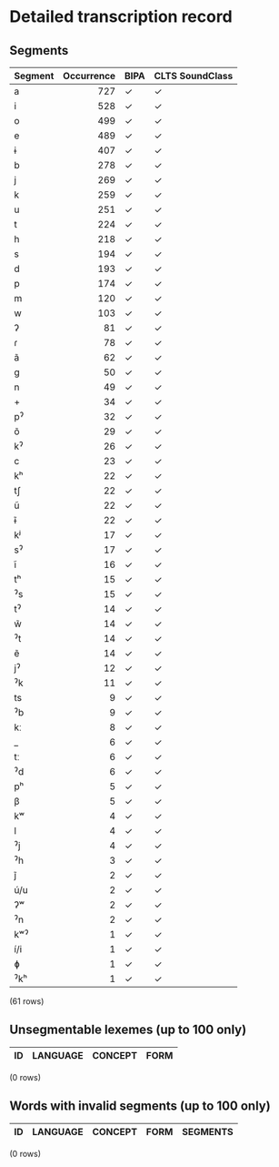 
# Detailed transcription record

## Segments

| Segment | Occurrence | BIPA | CLTS SoundClass |
|:----------|-------------:|:-------|:------------------|
| a | 727 | ✓ | ✓ |
| i | 528 | ✓ | ✓ |
| o | 499 | ✓ | ✓ |
| e | 489 | ✓ | ✓ |
| ɨ | 407 | ✓ | ✓ |
| b | 278 | ✓ | ✓ |
| j | 269 | ✓ | ✓ |
| k | 259 | ✓ | ✓ |
| u | 251 | ✓ | ✓ |
| t | 224 | ✓ | ✓ |
| h | 218 | ✓ | ✓ |
| s | 194 | ✓ | ✓ |
| d | 193 | ✓ | ✓ |
| p | 174 | ✓ | ✓ |
| m | 120 | ✓ | ✓ |
| w | 103 | ✓ | ✓ |
| ʔ | 81 | ✓ | ✓ |
| ɾ | 78 | ✓ | ✓ |
| ã | 62 | ✓ | ✓ |
| g | 50 | ✓ | ✓ |
| n | 49 | ✓ | ✓ |
| + | 34 | ✓ | ✓ |
| pˀ | 32 | ✓ | ✓ |
| õ | 29 | ✓ | ✓ |
| kˀ | 26 | ✓ | ✓ |
| c | 23 | ✓ | ✓ |
| kʰ | 22 | ✓ | ✓ |
| tʃ | 22 | ✓ | ✓ |
| ũ | 22 | ✓ | ✓ |
| ɨ̃ | 22 | ✓ | ✓ |
| kʲ | 17 | ✓ | ✓ |
| sˀ | 17 | ✓ | ✓ |
| ĩ | 16 | ✓ | ✓ |
| tʰ | 15 | ✓ | ✓ |
| ˀs | 15 | ✓ | ✓ |
| tˀ | 14 | ✓ | ✓ |
| w̃ | 14 | ✓ | ✓ |
| ˀt | 14 | ✓ | ✓ |
| ẽ | 14 | ✓ | ✓ |
| jˀ | 12 | ✓ | ✓ |
| ˀk | 11 | ✓ | ✓ |
| ts | 9 | ✓ | ✓ |
| ˀb | 9 | ✓ | ✓ |
| kː | 8 | ✓ | ✓ |
| _ | 6 | ✓ | ✓ |
| tː | 6 | ✓ | ✓ |
| ˀd | 6 | ✓ | ✓ |
| pʰ | 5 | ✓ | ✓ |
| β | 5 | ✓ | ✓ |
| kʷ | 4 | ✓ | ✓ |
| l | 4 | ✓ | ✓ |
| ˀj | 4 | ✓ | ✓ |
| ˀh | 3 | ✓ | ✓ |
| j̃ | 2 | ✓ | ✓ |
| ú/u | 2 | ✓ | ✓ |
| ʔʷ | 2 | ✓ | ✓ |
| ˀn | 2 | ✓ | ✓ |
| kʷˀ | 1 | ✓ | ✓ |
| í/i | 1 | ✓ | ✓ |
| ɸ | 1 | ✓ | ✓ |
| ˀkʰ | 1 | ✓ | ✓ |

(61 rows)



## Unsegmentable lexemes (up to 100 only)

| ID | LANGUAGE | CONCEPT | FORM |
|------|------------|-----------|--------|

(0 rows)



## Words with invalid segments (up to 100 only)

| ID | LANGUAGE | CONCEPT | FORM | SEGMENTS |
|------|------------|-----------|--------|------------|

(0 rows)


